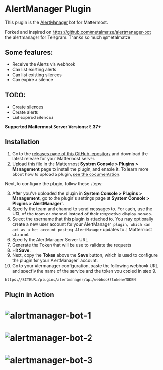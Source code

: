# AlertManager Plugin

This plugin is the [AlertManager](https://github.com/prometheus/alertmanager) bot for Mattermost.

Forked and inspired on https://github.com/metalmatze/alertmanager-bot the alertmanager for Telegram. Thanks so much [@metalmatze](https://github.com/metalmatze/)

Some features:
--------------
 - Receive the Alerts via webhook
 - Can list existing alerts
 - Can list existing silences
 - Can expire a silence

TODO:
-----
  - Create silences
  - Create alerts
  - List expired silences


**Supported Mattermost Server Versions: 5.37+**

## Installation

1. Go to the [releases page of this GitHub repository](https://github.com/cpanato/mattermost-plugin-alertmanager/releases) and download the latest release for your Mattermost server.
2. Upload this file in the Mattermost **System Console > Plugins > Management** page to install the plugin, and enable it. To learn more about how to upload a plugin, [see the documentation](https://docs.mattermost.com/administration/plugins.html#plugin-uploads).

Next, to configure the plugin, follow these steps:

3. After you've uploaded the plugin in **System Console > Plugins > Management**, go to the plugin's settings page at **System Console > Plugins > AlertManager`**.
4. Specify the team and channel to send messages to. For each, use the URL of the team or channel instead of their respective display names.
5. Select the username that this plugin is attached to. You may optionally create a new user account for your AlertManager` plugin, which can act as a bot account posting AlertManager` updates to a Mattermost channel.
6. Specify the AlertManager Server URL
7. Generate the Token that will be use to validate the requests
8. Hit **Save**.
9. Next, copy the **Token** above the **Save** button, which is used to configure the plugin for your AlertManager` account.
10. Go to your Alermanager configuration, paste the following webhook URL and specfiy the name of the service and the token you copied in step 9.

```
https://SITEURL/plugins/alertmanager/api/webhook?token=TOKEN
```

## Plugin in Action

# ![alertmanager-bot-1](assets/alertmanager-1.png)
# ![alertmanager-bot-2](assets/alertmanager-2.png)
# ![alertmanager-bot-3](assets/alertmanager-3.png)
